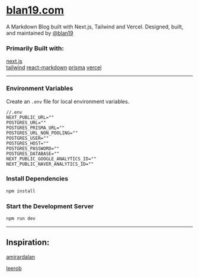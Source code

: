 # [blan19.com](https://www.blan19.com)

A Markdown Blog built with Next.js, Tailwind and Vercel. Designed, built, and maintained by [@blan19](https://github.com/blan19)

### Primarily Built with:

[next.js](https://github.com/vercel/next.js)  
[tailwind](https://github.com/tailwind)
[react-markdown](https://github.com/remarkjs/react-markdown)
[prisma](https://github.com/prisma/prisma)
[vercel](https://github.com/vercel)

---

### Environment Variables

Create an `.env` file for local environment variables.

```
//.env
NEXT_PUBLIC_URL=""
POSTGRES_URL=""
POSTGRES_PRISMA_URL=""
POSTGRES_URL_NON_POOLING=""
POSTGRES_USER=""
POSTGRES_HOST=""
POSTGRES_PASSWORD=""
POSTGRES_DATABASE=""
NEXT_PUBLIC_GOOGLE_ANALYTICS_ID=""
NEXT_PUBLIC_NAVER_ANALYTICS_ID=""
```

### Install Dependencies

```bash
npm install
```

### Start the Development Server

```bash
npm run dev
```

---

## Inspiration:

[amirardalan](https://github.com/amirardalan/amirardalan.com)

[leerob](https://github.com/leerob/leerob.io)
